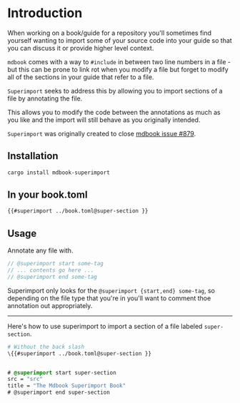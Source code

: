 # Introduction

When working on a book/guide for a repository you'll sometimes find yourself wanting to
import some of your source code into your guide so that you can discuss it or provide
higher level context.

`mdbook` comes with a way to `#include` in between two line numbers in a file - but this
can be prone to link rot when you modify a file but forget to modify all of the sections
in your guide that refer to a file.

 `Superimport` seeks to address this by allowing you to import sections of a file by annotating
 the file.

 This allows you to modify the code between the annotations as much as you like and the import will
 still behave as you originally intended.

`Superimport` was originally created to close [mdbook issue #879](https://github.com/rust-lang-nursery/mdBook/issues/879).

## Installation

```sh
cargo install mdbook-superimport
```

## In your book.toml

```md
{{#superimport ../book.toml@super-section }}
```

## Usage

Annotate any file with.

```rust
// @superimport start some-tag
// ... contents go here ...
// @superimport end some-tag
```

Superimport only looks for the `@superimport {start,end} some-tag`, so depending on
the file type that you're in you'll want to comment thoe annotation out
appropriately.

---

Here's how to use superimport to import a section of a file
labeled `super-section`.

```sh
# Without the back slash
\{{#superimport ../book.toml@super-section }}
```

```css

# @superimport start super-section
src = "src"
title = "The Mdbook Superimport Book"
# @superimport end super-section
```
